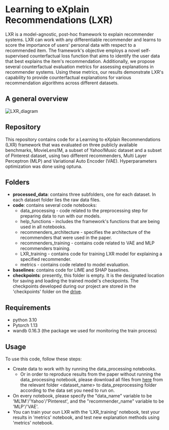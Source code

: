 # Learning to eXplain Recommendations (LXR)

LXR is a model-agnostic, post-hoc framework to explain recommender systems. LXR can work with any differentiable recommender and learns to score the importance of users' personal data with respect to a recommended item. The framework's objective employs a novel self-supervised counterfactual loss function that aims to identify the user data that best explains the item's recommendation. Additionally, we propose several counterfactual evaluation metrics for assessing explanations in recommender systems. Using these metrics, our results demonstrate LXR's capability to provide counterfactual explanations for various recommendation algorithms across different datasets.

## A general overview 
![LXR_diagram](https://drive.google.com/drive/u/3/my-drive)

## Repository

This repository contains code for a Learning to eXplain Recommendations (LXR) framework that was evaluated on three publicly available benchmarks, MovieLens1M, a subset of Yahoo!Music dataset and a subset of Pinterest dataset, using two different recommenders, Multi Layer Perceptron (MLP) and Variational Auto Encoder (VAE). Hyperparameters optimization was done using optuna.

## Folders

* **processed_data**: contains three subfolders, one for each dataset. In each dataset folder lies the raw data files.
* **code**: contains several code notebooks:
  - data_processing - code related to the preprocessing step for preparing data to run with our models.
  - help_functions - includes the framework's functions that are being used in all notebooks.
  - recommenders_architecture - specifies the architecture of the recommenders that were used in the paper.
  - recommenders_training - contains code related to VAE and MLP recommenders training.
  - LXR_training - contains code for training LXR model for explaining a specified recommender.
  - metrics - contains code related to model evaluation.
* **baselines**: contains code for LIME and SHAP baselines.
* **checkpoints**: presently, this folder is empty. It is the designated location for saving and loading the trained model's checkpoints. The checkpoints developed during our project are stored in the 'checkpoints' folder on the [drive](https://drive.google.com/drive/u/3/folders/1nD0_5asi4B9dyUN_JYoYT5QJPYeAMWCD).
  
## Requirements

* python 3.10
* Pytorch 1.13
* wandb 0.16.3 (the package we used for monitoring the train process)

## Usage

To use this code, follow these steps:
+ Create data to work with by running the data_processing notebooks.
  - Or in order to reproduce results from the paper without running the data_processing notebook, please download all files from [here](https://drive.google.com/drive/folders/1nD0_5asi4B9dyUN_JYoYT5QJPYeAMWCD?usp=sharing) from the relevant folder <dataset_name> to data_preprocessing folder according to the data set you need to run on. 
+ On every notebook, please specify the "data_name" variable to be 'ML1M'/'Yahoo'/'Pinterest', and the "recommender_name" variable to be 'MLP'/'VAE'.
+ You can train your oun LXR with the 'LXR_training' notebook, test your results in 'metrics' notebook, and test new explanation methods using 'metrics' notebook. 



